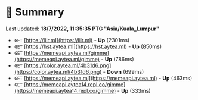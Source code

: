 # 📖 Summary
Last updated: **18/7/2022, 11:35:35 PTG "Asia/Kuala_Lumpur"**

- `GET` [https://lilr.ml](https://lilr.ml) - **Up** (2301ms)
- `GET` [https://hst.aytea.ml](https://hst.aytea.ml) - **Up** (850ms)
- `GET` [https://memeapi.aytea.ml/gimme](https://memeapi.aytea.ml/gimme) - **Up** (786ms)
- `GET` [https://color.aytea.ml/4b31d6.png](https://color.aytea.ml/4b31d6.png) - **Down** (699ms)
- `GET` [https://memeapi.aytea.ml](https://memeapi.aytea.ml) - **Up** (463ms)
- `GET` [https://memeapi.aytea14.repl.co/gimme](https://memeapi.aytea14.repl.co/gimme) - **Up** (333ms)
